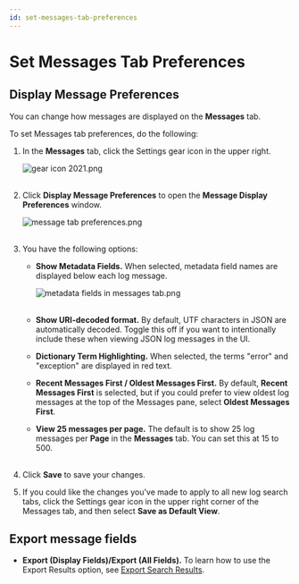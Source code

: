 ```yaml
---
id: set-messages-tab-preferences
---
```


# Set Messages Tab Preferences

## Display Message Preferences

You can change how messages are displayed on the **Messages** tab.

To set Messages tab preferences, do the following:

1.  In the **Messages** tab, click the Settings gear icon in the upper right.  

    ![gear icon 2021.png](/img/search/get-started-search/how-to-use-search-page/set-messages-tab-preferences/gear-icon-2021.png)  
     
2.  Click **Display Message Preferences** to open the **Message Display
    Preferences** window.

    ![message tab preferences.png](/img/search/get-started-search/how-to-use-search-page/set-messages-tab-preferences/message-tab-preferences.png)  
     
3.  You have the following options:

    * **Show Metadata Fields.** When selected, metadata field names are displayed below each log message.  

        ![metadata fields in messages tab.png](/img/search/get-started-search/how-to-use-search-page/set-messages-tab-preferences/metadata-fields-in-messages-tab.png)  
         
    * **Show URI-decoded format.** By default, UTF characters in JSON are automatically decoded. Toggle this off if you want to intentionally include these when viewing JSON log messages in the UI.
    * **Dictionary Term Highlighting.** When selected, the terms "error" and "exception" are displayed in red text.
    * **Recent Messages First / Oldest Messages First.** By default, **Recent Messages First** is selected, but if you could prefer to view oldest log messages at the top of the Messages pane, select **Oldest Messages First**.
    * **View 25 messages per page.** The default is to show 25 log messages per **Page** in the **Messages** tab. You can set this at 15 to 500.  
         
4.  Click **Save** to save your changes.
5.  If you could like the changes you've made to apply to all new log search tabs, click the Settings gear icon in the upper right corner of the Messages tab, and then select **Save as Default View**.

## Export message fields

* **Export (Display Fields)/Export (All Fields).** To learn how to use the Export Results option, see [Export Search Results](../search-basics/export-search-results.md).
